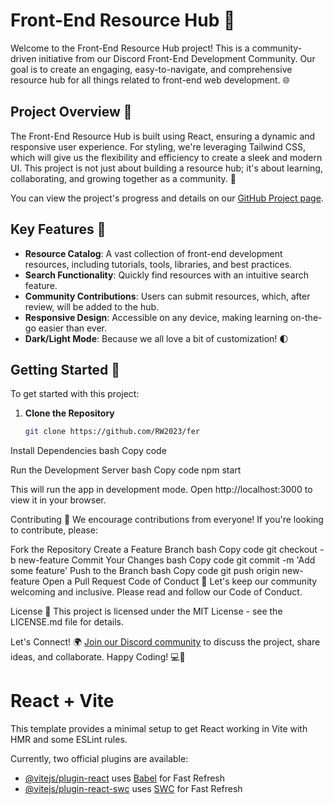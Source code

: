 # Front-End Resource Hub 🚀

Welcome to the Front-End Resource Hub project! This is a community-driven initiative from our Discord Front-End Development Community. Our goal is to create an engaging, easy-to-navigate, and comprehensive resource hub for all things related to front-end web development. 🌐

## Project Overview 📖

The Front-End Resource Hub is built using React, ensuring a dynamic and responsive user experience. For styling, we're leveraging Tailwind CSS, which will give us the flexibility and efficiency to create a sleek and modern UI. This project is not just about building a resource hub; it's about learning, collaborating, and growing together as a community. 🤝

You can view the project's progress and details on our [GitHub Project page](https://github.com/users/RW2023/projects/17).


## Key Features 🌟

- **Resource Catalog**: A vast collection of front-end development resources, including tutorials, tools, libraries, and best practices.
- **Search Functionality**: Quickly find resources with an intuitive search feature.
- **Community Contributions**: Users can submit resources, which, after review, will be added to the hub.
- **Responsive Design**: Accessible on any device, making learning on-the-go easier than ever.
- **Dark/Light Mode**: Because we all love a bit of customization! 🌓

## Getting Started 🚦

To get started with this project:

1. **Clone the Repository**
   ```bash
   git clone https://github.com/RW2023/fer
Install Dependencies
bash
Copy code

Run the Development Server
bash
Copy code
npm start

This will run the app in development mode. Open http://localhost:3000 to view it in your browser.

Contributing 🤝
We encourage contributions from everyone! If you're looking to contribute, please:

Fork the Repository
Create a Feature Branch
bash
Copy code
git checkout -b new-feature
Commit Your Changes
bash
Copy code
git commit -m 'Add some feature'
Push to the Branch
bash
Copy code
git push origin new-feature
Open a Pull Request
Code of Conduct 📜
Let's keep our community welcoming and inclusive. Please read and follow our Code of Conduct.

License 📄
This project is licensed under the MIT License - see the LICENSE.md file for details.

Let's Connect! 🌍
[Join our Discord community](https://discord.gg/tjFkBJYEaP) to discuss the project, share ideas, and collaborate.
Happy Coding! 💻🎉





# React + Vite

This template provides a minimal setup to get React working in Vite with HMR and some ESLint rules.

Currently, two official plugins are available:

- [@vitejs/plugin-react](https://github.com/vitejs/vite-plugin-react/blob/main/packages/plugin-react/README.md) uses [Babel](https://babeljs.io/) for Fast Refresh
- [@vitejs/plugin-react-swc](https://github.com/vitejs/vite-plugin-react-swc) uses [SWC](https://swc.rs/) for Fast Refresh
